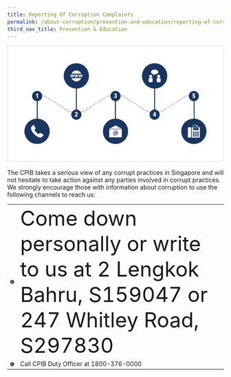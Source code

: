 ```yaml
---
title: Reporting Of Corruption Complaints
permalink: /about-corruption/prevention-and-education/reporting-of-corruption-complaints/
third_nav_title: Prevention & Education
---
```


<img src="/images/abt-corruption_rept-corruption-complaints.jpg" alt="reporting of corruption complaints">

The CPIB takes a serious view of any corrupt practices in Singapore and will not hesitate to take action against any parties involved in corrupt practices. We strongly encourage those with information about corruption to use the following channels to reach us:

<table>

  <tr>
  <td><img src="/images/icon_come-down.jpg" alt="come down personally"></td>
    <td><font size="25">Come down personally or write to us at 2 Lengkok Bahru, S159047 or 247 Whitley Road, S297830</font></td>
  </tr>

  <tr>
  <td><img src="/images/icon_call-duty-officer.jpg" alt="call duty officer"></td>
    <td>Call CPIB Duty Officer at 1800-376-0000</td>
  </tr>



</table>
